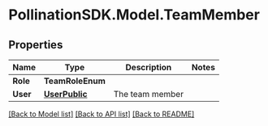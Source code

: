 
# PollinationSDK.Model.TeamMember

## Properties

Name | Type | Description | Notes
------------ | ------------- | ------------- | -------------
**Role** | **TeamRoleEnum** |  | 
**User** | [**UserPublic**](UserPublic.md) | The team member | 

[[Back to Model list]](../README.md#documentation-for-models)
[[Back to API list]](../README.md#documentation-for-api-endpoints)
[[Back to README]](../README.md)

